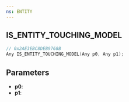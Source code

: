 ```yaml
---
ns: ENTITY
---
```

## IS_ENTITY_TOUCHING_MODEL

```c
// 0x2AE3EBC8DEB9768B
Any IS_ENTITY_TOUCHING_MODEL(Any p0, Any p1);
```

## Parameters
* **p0**:
* **p1**:
